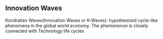 ## Innovation Waves
Kondratiev Waves(Innovation Waves or K-Waves): hypothesized cycle-like phenomena in the global world economy. The phemonenon is  closely connected with Technology life cycles 